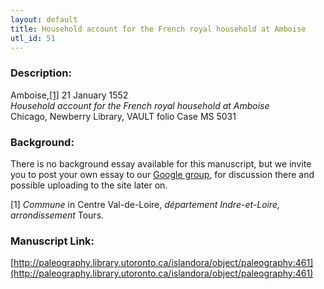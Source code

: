 ```yaml
---
layout: default
title: Household account for the French royal household at Amboise
utl_id: 51
---
```


### Description:

Amboise,<a id="_ftnref1">[[1]](#_ftn1)</a> 21 January 1552<br>
_Household account for the French royal household at Amboise_<br>
Chicago, Newberry Library, VAULT folio Case MS 5031

### Background:

There is no background essay available for this manuscript, but we invite you to post your own essay to our [Google group](https://paleography.library.utoronto.ca/content/group-work), for discussion there and possible uploading to the site later on.

<a id="_ftn1">[1]</a> _Commune_ in Centre Val-de-Loire, _département _Indre-et-Loire_, arrondissement_ Tours. 

### Manuscript Link:

[http://paleography.library.utoronto.ca/islandora/object/paleography:461](http://paleography.library.utoronto.ca/islandora/object/paleography:461)
